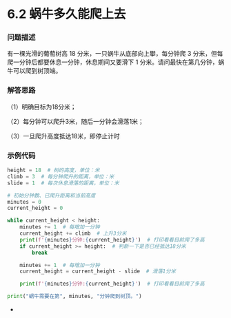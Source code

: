 # 6.2 蜗牛多久能爬上去

### 问题描述

有一棵光滑的葡萄树高 18 分米，一只蜗牛从底部向上攀，每分钟爬 3 分米，但每爬一分钟后都要休息一分钟，休息期间又要滑下 1 分米。请问最快在第几分钟，蜗牛可以爬到树顶端。

### 解答思路

（1）明确目标为18分米；

（2）每分钟可以爬升3米，随后一分钟会滑落1米；

（3）一旦爬升高度抵达18米，即停止计时

### 示例代码

```python
height = 18  # 树的高度，单位：米
climb = 3  # 每分钟爬升的距离，单位：米
slide = 1  # 每次休息滑落的距离，单位：米

# 初始分钟数、已爬升距离和当前高度
minutes = 0
current_height = 0

while current_height < height:
    minutes += 1  # 每增加一分钟
    current_height += climb  # 上升3分米
    print(f'{minutes}分钟:{current_height}')  # 打印看看目前爬了多高
    if current_height >= height:  # 判断一下是否已经抵达18分米
        break

    minutes += 1  # 每增加一分钟
    current_height = current_height - slide  # 滑落1分米

    print(f'{minutes}分钟:{current_height}')  # 打印看看目前爬了多高

print("蜗牛需要在第", minutes, "分钟爬到树顶。")
```

-